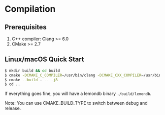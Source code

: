 # Compilation

## Prerequisites

1. C++ compiler: Clang >= 6.0
2. CMake >= 2.7

## Linux/macOS Quick Start

```bash
$ mkdir build && cd build
$ cmake -DCMAKE_C_COMPILER=/usr/bin/clang -DCMAKE_CXX_COMPILER=/usr/bin/clang++ -DCMAKE_BUILD_TYPE=Release ../src
$ cmake --build . -- -j8
$ cd ..
```

If everything goes fine, you will have a lemondb binary `./build/lemondb`.

Note: You can use CMAKE_BUILD_TYPE to switch between debug and release.